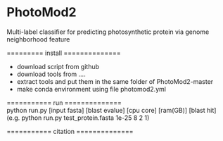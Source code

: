 # PhotoMod2
Multi-label classifier for predicting photosynthetic protein via genome neighborhood feature<br>

========= install ==============<br>
- download script from github
- download tools from ....
- extract tools and put them in the same folder of PhotoMod2-master 
- make conda environment using file photomod2.yml

=========== run ==============<br>
python run.py [input fasta] [blast evalue] [cpu core] [ram(GB)] [blast hit] <br>
(e.g. python run.py test_protein.fasta 1e-25 8 2 1)

=========== citation ==============
